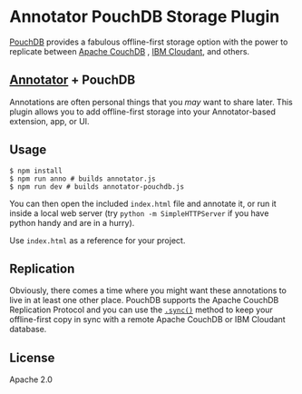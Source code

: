 # Annotator PouchDB Storage Plugin

[PouchDB](http://pouchdb.com/) provides a fabulous offline-first storage option
with the power to replicate between [Apache CouchDB](http://couchdb.apache.org)
, [IBM Cloudant](http://cloudant.com/), and others.

## [Annotator](http://annotatorjs.org/) + PouchDB

Annotations are often personal things that you *may* want to share later. This
plugin allows you to add offline-first storage into your Annotator-based
extension, app, or UI.

## Usage

```
$ npm install
$ npm run anno # builds annotator.js
$ npm run dev # builds annotator-pouchdb.js
```

You can then open the included `index.html` file and annotate it, or run it
inside a local web server (try `python -m SimpleHTTPServer` if you have python
handy and are in a hurry).

Use `index.html` as a reference for your project.

## Replication

Obviously, there comes a time where you might want these annotations to live
in at least one other place. PouchDB supports the Apache CouchDB Replication
Protocol and you can use the [`.sync()`](http://pouchdb.com/api.html#sync)
method to keep your offline-first copy in sync with a remote Apache CouchDB
or IBM Cloudant database.

## License
Apache 2.0

